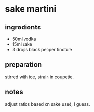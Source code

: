 # sake martini

## ingredients

- 50ml vodka
- 15ml sake
- 3 drops black pepper tincture

## preparation

stirred with ice, strain in coupette.

## notes

adjust ratios based on sake used, I guess.